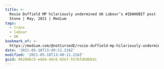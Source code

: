 ```yaml
---
title: >-
  Rosie Duffield MP hilariously undermined UK Labour’s #IDAHOBIT post | by Gemma
  Stone | May, 2021 | Medium
tags:
  - trans
  - labour
  - UK
bookmark_of: >-
  https://medium.com/@notCursedE/rosie-duffield-mp-hilariously-undermined-uk-labours-idahobit-post-63e032a269df
date: '2021-05-18T13:40:11.216Z'
modified: '2021-05-18T13:40:11.216Z'
guid: 06284bc5-edeb-4dc6-92e7-557bfdb0bb3c
---
```

 
